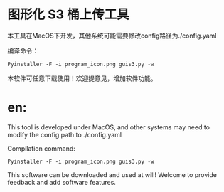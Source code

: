 # 图形化 S3 桶上传工具


本工具在MacOS下开发，其他系统可能需要修改config路径为./config.yaml

编译命令：

    Pyinstaller -F -i program_icon.png guis3.py -w

本软件可任意下载使用！欢迎提意见，增加软件功能。

# en:
This tool is developed under MacOS, and other systems may need to modify the config path to ./config.yaml

Compilation command:

    Pyinstaller -F -i program_icon.png guis3.py -w

This software can be downloaded and used at will! Welcome to provide feedback and add software features.

